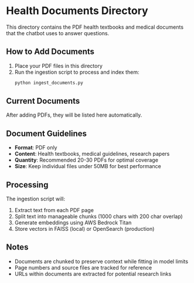 # Health Documents Directory

This directory contains the PDF health textbooks and medical documents that the chatbot uses to answer questions.

## How to Add Documents

1. Place your PDF files in this directory
2. Run the ingestion script to process and index them:
   ```bash
   python ingest_documents.py
   ```

## Current Documents

After adding PDFs, they will be listed here automatically.

## Document Guidelines

- **Format**: PDF only
- **Content**: Health textbooks, medical guidelines, research papers
- **Quantity**: Recommended 20-30 PDFs for optimal coverage
- **Size**: Keep individual files under 50MB for best performance

## Processing

The ingestion script will:
1. Extract text from each PDF page
2. Split text into manageable chunks (1000 chars with 200 char overlap)
3. Generate embeddings using AWS Bedrock Titan
4. Store vectors in FAISS (local) or OpenSearch (production)

## Notes

- Documents are chunked to preserve context while fitting in model limits
- Page numbers and source files are tracked for reference
- URLs within documents are extracted for potential research links
